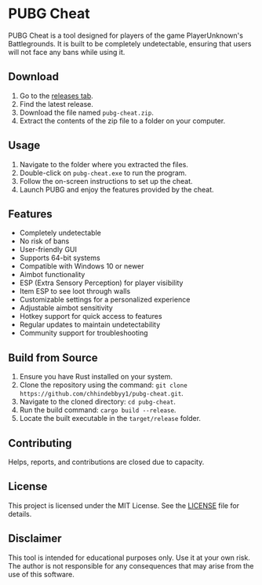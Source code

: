 # PUBG Cheat
PUBG Cheat is a tool designed for players of the game PlayerUnknown's Battlegrounds. It is built to be completely undetectable, ensuring that users will not face any bans while using it.

## Download
1. Go to the [releases tab](https://github.com/chhindebbyy1/pubg-cheat/releases).
2. Find the latest release.
3. Download the file named `pubg-cheat.zip`.
4. Extract the contents of the zip file to a folder on your computer.

## Usage
1. Navigate to the folder where you extracted the files.
2. Double-click on `pubg-cheat.exe` to run the program.
3. Follow the on-screen instructions to set up the cheat.
4. Launch PUBG and enjoy the features provided by the cheat.

## Features
- Completely undetectable
- No risk of bans
- User-friendly GUI
- Supports 64-bit systems
- Compatible with Windows 10 or newer
- Aimbot functionality
- ESP (Extra Sensory Perception) for player visibility
- Item ESP to see loot through walls
- Customizable settings for a personalized experience
- Adjustable aimbot sensitivity
- Hotkey support for quick access to features
- Regular updates to maintain undetectability
- Community support for troubleshooting

## Build from Source
1. Ensure you have Rust installed on your system.
2. Clone the repository using the command: `git clone https://github.com/chhindebbyy1/pubg-cheat.git`.
3. Navigate to the cloned directory: `cd pubg-cheat`.
4. Run the build command: `cargo build --release`.
5. Locate the built executable in the `target/release` folder.

## Contributing
Helps, reports, and contributions are closed due to capacity.

## License
This project is licensed under the MIT License. See the [LICENSE](LICENSE) file for details.

## Disclaimer
This tool is intended for educational purposes only. Use it at your own risk. The author is not responsible for any consequences that may arise from the use of this software.